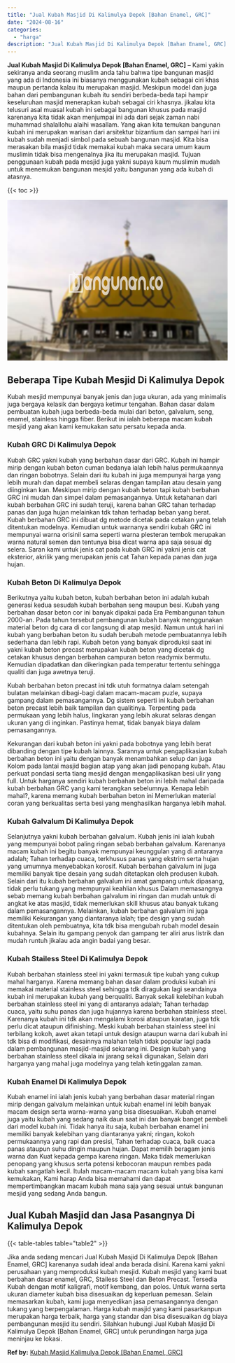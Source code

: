 ```yaml
---
title: "Jual Kubah Masjid Di Kalimulya Depok [Bahan Enamel, GRC]"
date: "2024-08-16"
categories: 
  - "harga"
description: "Jual Kubah Masjid Di Kalimulya Depok [Bahan Enamel, GRC]. Jika anda sedang mencari Jual Kubah Masjid Di Kalimulya Depok [Bahan Enamel, GRC] karenanya sudah..."
---
```


**Jual Kubah Masjid Di Kalimulya Depok \[Bahan Enamel, GRC\]** – Kami yakin sekiranya anda seorang muslim anda tahu bahwa tipe bangunan masjid yang ada di Indonesia ini biasanya menggunakan kubah sebagai ciri khas maupun pertanda kalau itu merupakan masjid. Meskipun model dan juga bahan dari pembangunan kubah itu sendiri berbeda-beda tapi hampir keseluruhan masjid menerapkan kubah sebagai ciri khasnya. jikalau kita telusuri asal muasal kubah ini sebagai bangunan khusus pada masjid karenanya kita tidak akan menjumpai ini ada dari sejak zaman nabi muhammad shalallohu alaihi wasallam. Yang akan kita temukan bangunan kubah ini merupakan warisan dari arsitektur bizantium dan sampai hari ini kubah sudah menjadi simbol pada sebuah bangunan masjid. Kita bisa merasakan bila masjid tidak memakai kubah maka secara umum kaum muslimin tidak bisa mengenalnya jika itu merupakan masjid. Tujuan penggunaan kubah pada mesjid juga yakni supaya kaum muslimin mudah untuk menemukan bangunan mesjid yaitu bangunan yang ada kubah di atasnya.

{{< toc >}}

![Jual Kubah Masjid Di Kalimulya Depok [Bahan Enamel, GRC]](/images/jual-kubah-masjid-39.png)

## Beberapa Tipe Kubah Mesjid Di Kalimulya Depok

Kubah mesjid mempunyai banyak jenis dan juga ukuran, ada yang minimalis juga bergaya kelasik dan bergaya ketimur tengahan. Bahan dasar dalam pembuatan kubah juga berbeda-beda mulai dari beton, galvalum, seng, enamel, stainless hingga fiber. Berikut ini ialah beberapa macam kubah mesjid yang akan kami kemukakan satu persatu kepada anda.

### Kubah GRC Di Kalimulya Depok

Kubah GRC yakni kubah yang berbahan dasar dari GRC. Kubah ini hampir mirip dengan kubah beton cuman bedanya ialah lebih halus permukaannya dan ringan bobotnya. Selain dari itu kubah ini juga mempunyai harga yang lebih murah dan dapat membeli selaras dengan tampilan atau desain yang diinginkan kan. Meskipun mirip dengan kubah beton tapi kubah berbahan GRC ini mudah dan simpel dalam pemasangannya. Untuk ketahanan dari kubah berbahan GRC ini sudah teruji, karena bahan GRC tahan terhadap panas dan juga hujan melainkan tdk tahan terhadap beban yang berat. Kubah berbahan GRC ini dibuat dg metode dicetak pada cetakan yang telah ditentukan modelnya. Kemudian untuk warnanya sendiri kubah GRC ini mempunyai warna orisinil sama seperti warna plesteran tembok merupakan warna natural semen dan tentunya bisa dicat warna apa saja sesuai dg selera. Saran kami untuk jenis cat pada kubah GRC ini yakni jenis cat eksterior, akrilik yang merupakan jenis cat Tahan kepada panas dan juga hujan.

### Kubah Beton Di Kalimulya Depok

Berikutnya yaitu kubah beton, kubah berbahan beton ini adalah kubah generasi kedua sesudah kubah berbahan seng maupun besi. Kubah yang berbahan dasar beton cor ini banyak dipakai pada Era Pembangunan tahun 2000-an. Pada tahun tersebut pembangunan kubah banyak menggunakan material beton dg cara di cor langsung di atap mesjid. Namun untuk hari ini kubah yang berbahan beton itu sudah berubah metode pembuatannya lebih sederhana dan lebih rapi. Kubah beton yang banyak diproduksi saat ini yakni kubah beton precast merupakan kubah beton yang dicetak dg cetakan khusus dengan berbahan campuran beton readymix bermutu. Kemudian dipadatkan dan dikeringkan pada temperatur tertentu sehingga qualiti dan juga awetnya teruji.

Kubah berbahan beton precast ini tdk utuh formatnya dalam setengah bulatan melainkan dibagi-bagi dalam macam-macam puzle, supaya gampang dalam pemasangannya. Dg sistem seperti ini kubah berbahan beton precast lebih baik tampilan dan qualitinya. Terpenting pada permukaan yang lebih halus, lingkaran yang lebih akurat selaras dengan ukuran yang di inginkan. Pastinya hemat, tidak banyak biaya dalam pemasangannya.

Kekurangan dari kubah beton ini yakni pada bobotnya yang lebih berat dibanding dengan tipe kubah lainnya. Sarannya untuk pengaplikasian kubah berbahan beton ini yaitu dengan banyak menambahkan selup dan juga Kolom pada lantai masjid bagian atap yang akan jadi penopang kubah. Atau perkuat pondasi serta tiang mesjid dengan mengaplikasikan besi ulir yang full. Untuk harganya sendiri kubah berbahan beton ini lebih mahal daripada kubah berbahan GRC yang kami terangkan sebelumnya. Kenapa lebih mahal?, karena memang kubah berbahan beton ini Memerlukan material coran yang berkualitas serta besi yang menghasilkan harganya lebih mahal.

### Kubah Galvalum Di Kalimulya Depok

Selanjutnya yakni kubah berbahan galvalum. Kubah jenis ini ialah kubah yang mempunyai bobot paling ringan sebab berbahan galvalum. Karenanya macam kubah ini begitu banyak mempunyai keunggulan yang di antaranya adalah; Tahan terhadap cuaca, terkhusus panas yang ekstrim serta hujan yang umumnya menyebabkan korosif. Kubah berbahan galvalum ini juga memiliki banyak tipe desain yang sudah ditetapkan oleh produsen kubah. Selain dari itu kubah berbahan galvalum ini amat gampang untuk dipasang, tidak perlu tukang yang mempunyai keahlian khusus Dalam memasangnya sebab memang kubah berbahan galvalum ini ringan dan mudah untuk di angkat ke atas masjid, tidak memerlukan skill khusus atau banyak tukang dalam pemasangannya. Melainkan, kubah berbahan galvalum ini juga memiliki Kekurangan yang diantaranya ialah; tipe design yang sudah ditentukan oleh pembuatnya, kita tdk bisa mengubah rubah model desain kubahnya. Selain itu gampang penyok dan gampang ter aliri arus listrik dan mudah runtuh jikalau ada angin badai yang besar.

### Kubah Stailess Steel Di Kalimulya Depok

Kubah berbahan stainless steel ini yakni termasuk tipe kubah yang cukup mahal harganya. Karena memang bahan dasar dalam produksi kubah ini memakai material stainless steel sehingga tdk diragukan lagi seandainya kubah ini merupakan kubah yang berqualiti. Banyak sekali kelebihan kubah berbahan stainless steel ini yang di antaranya adalah; Tahan terhadap cuaca, yaitu suhu panas dan juga hujannya karena berbahan stainless steel. Karenanya kubah ini tdk akan mengalami korosi ataupun karatan, juga tdk perlu dicat ataupun difinishing. Meski kubah berbahan stainless steel ini terbilang kokoh, awet akan tetapi untuk design ataupun warna dari kubah ini tdk bisa di modifikasi, desainnya malahan telah tidak popular lagi pada dalam pembangunan masjid-masjid sekarang ini. Design kubah yang berbahan stainless steel dikala ini jarang sekali digunakan, Selain dari harganya yang mahal juga modelnya yang telah ketinggalan zaman.

### Kubah Enamel Di Kalimulya Depok

Kubah enamel ini ialah jenis kubah yang berbahan dasar material ringan mirip dengan galvalum melainkan untuk kubah enamel ini lebih banyak macam design serta warna-warna yang bisa disesuaikan. Kubah enamel juga yaitu kubah yang sedang naik daun saat ini dan banyak banget pembeli dari model kubah ini. Tidak hanya itu saja, kubah berbahan enamel ini memiliki banyak kelebihan yang diantaranya yakni; ringan, kokoh permukaannya yang rapi dan presisi, Tahan terhadap cuaca, baik cuaca panas ataupun suhu dingin maupun hujan. Dapat memilih beragam jenis warna dan Kuat kepada gempa karena ringan. Maka tidak memerlukan penopang yang khusus serta potensi kebocoran maupun rembes pada kubah sangatlah kecil. Itulah macam-macam macam kubah yang bisa kami kemukakan, Kami harap Anda bisa memahami dan dapat mempertimbangkan macam kubah mana saja yang sesuai untuk bangunan mesjid yang sedang Anda bangun.

## Jual Kubah Masjid dan Jasa Pasangnya Di Kalimulya Depok

{{< table-tables table="table2" >}}

Jika anda sedang mencari Jual Kubah Masjid Di Kalimulya Depok \[Bahan Enamel, GRC\] karenanya sudah ideal anda berada disini. Karena kami yakni perusahaan yang memproduksi kubah mesjid. Kubah mesjid yang kami buat berbahan dasar enamel, GRC, Stailess Steel dan Beton Precast. Tersedia Kubah dengan motif kaligrafi, motif kembang, dan polos. Untuk warna serta ukuran diameter kubah bisa disesuaikan dg keperluan pemesan. Selain memasarkan kubah, kami juga menyedikan jasa pemasangannya dengan tukang yang berpengalaman. Harga kubah masjid yang kami pasarkanpun merupakan harga terbaik, harga yang standar dan bisa disesuaikan dg biaya pembangunan mesjid itu sendiri. Silahkan hubungi Jual Kubah Masjid Di Kalimulya Depok \[Bahan Enamel, GRC\] untuk perundingan harga juga meninjau ke lokasi.

**Ref by:** [Kubah Masjid Kalimulya Depok [Bahan Enamel, GRC]](https://id.wikipedia.org/wiki/Kubah)

